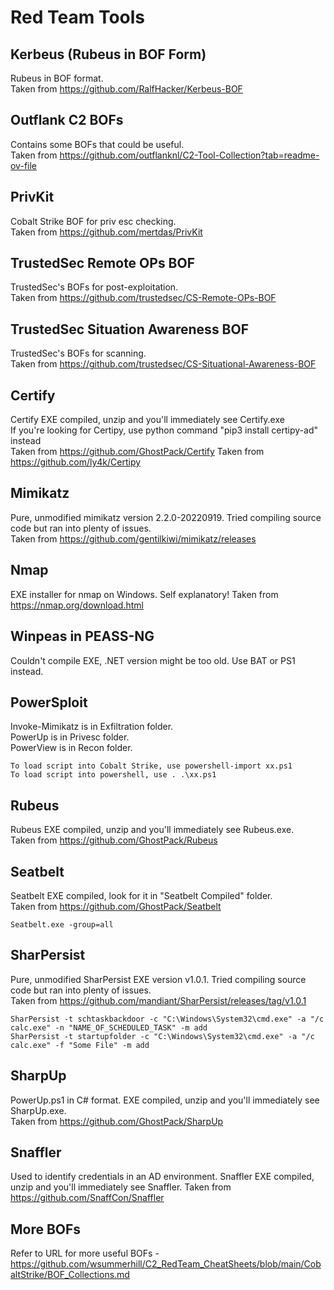 # Red Team Tools

## Kerbeus (Rubeus in BOF Form)
Rubeus in BOF format.  
Taken from https://github.com/RalfHacker/Kerbeus-BOF

## Outflank C2 BOFs
Contains some BOFs that could be useful.  
Taken from https://github.com/outflanknl/C2-Tool-Collection?tab=readme-ov-file

## PrivKit
Cobalt Strike BOF for priv esc checking.  
Taken from https://github.com/mertdas/PrivKit

## TrustedSec Remote OPs BOF
TrustedSec's BOFs for post-exploitation.  
Taken from https://github.com/trustedsec/CS-Remote-OPs-BOF

## TrustedSec Situation Awareness BOF
TrustedSec's BOFs for scanning.  
Taken from https://github.com/trustedsec/CS-Situational-Awareness-BOF

## Certify
Certify EXE compiled, unzip and you'll immediately see Certify.exe  
If you're looking for Certipy, use python command "pip3 install certipy-ad" instead  
Taken from https://github.com/GhostPack/Certify
Taken from https://github.com/ly4k/Certipy

## Mimikatz
Pure, unmodified mimikatz version 2.2.0-20220919. Tried compiling source code but ran into plenty of issues.  
Taken from https://github.com/gentilkiwi/mimikatz/releases

## Nmap
EXE installer for nmap on Windows. Self explanatory!
Taken from https://nmap.org/download.html

## Winpeas in PEASS-NG
Couldn't compile EXE, .NET version might be too old. Use BAT or PS1 instead.  

## PowerSploit
Invoke-Mimikatz is in Exfiltration folder.  
PowerUp is in Privesc folder.  
PowerView is in Recon folder.  
  
```To load script into Cobalt Strike, use powershell-import xx.ps1```  
```To load script into powershell, use . .\xx.ps1```

## Rubeus
Rubeus EXE compiled, unzip and you'll immediately see Rubeus.exe.  
Taken from https://github.com/GhostPack/Rubeus

## Seatbelt
Seatbelt EXE compiled, look for it in "Seatbelt Compiled" folder.  
Taken from https://github.com/GhostPack/Seatbelt   

```Seatbelt.exe -group=all```

## SharPersist
Pure, unmodified SharPersist EXE version v1.0.1. Tried compiling source code but ran into plenty of issues.  
Taken from https://github.com/mandiant/SharPersist/releases/tag/v1.0.1   

```SharPersist -t schtaskbackdoor -c "C:\Windows\System32\cmd.exe" -a "/c calc.exe" -n "NAME_OF_SCHEDULED_TASK" -m add```  
```SharPersist -t startupfolder -c "C:\Windows\System32\cmd.exe" -a "/c calc.exe" -f "Some File" -m add```

## SharpUp
PowerUp.ps1 in C# format. EXE compiled, unzip and you'll immediately see SharpUp.exe.  
Taken from https://github.com/GhostPack/SharpUp

## Snaffler
Used to identify credentials in an AD environment.
Snaffler EXE compiled, unzip and you'll immediately see Snaffler.
Taken from https://github.com/SnaffCon/Snaffler


## More BOFs
Refer to URL for more useful BOFs - https://github.com/wsummerhill/C2_RedTeam_CheatSheets/blob/main/CobaltStrike/BOF_Collections.md
